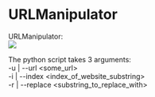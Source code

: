 # URLManipulator
URLManipulator:\
![](https://streamable.com/h0v485)











The python script takes 3 arguments:\
-u | --url <some_url>\
-i | --index <index_of_website_substring>\
-r | --replace <substring_to_replace_with>
